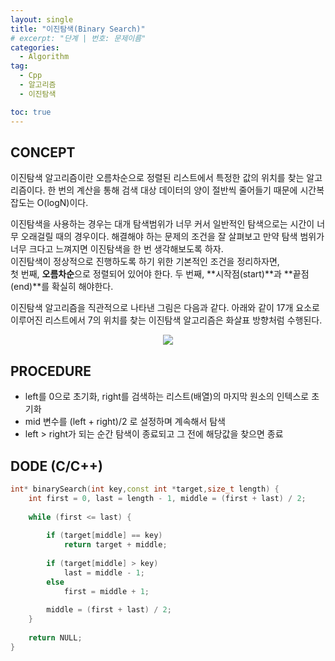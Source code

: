 ```yaml
---
layout: single
title: "이진탐색(Binary Search)"
# excerpt: "단계 | 번호: 문제이름"
categories:
  - Algorithm
tag:
  - Cpp
  - 알고리즘
  - 이진탐색

toc: true
---
```


## CONCEPT
이진탐색 알고리즘이란 오름차순으로 정렬된 리스트에서 특정한 값의 위치를 찾는 알고리즘이다. 한 번의 계산을 통해 검색 대상 데이터의 양이 절반씩 줄어들기 때문에 시간복잡도는 O(logN)이다.   
   
이진탐색을 사용하는 경우는 대개 탐색범위가 너무 커서 일반적인 탐색으로는 시간이 너무 오래걸릴 때의 경우이다. 해결해야 하는 문제의 조건을 잘 살펴보고 만약 탐색 범위가 너무 크다고 느껴지면 이진탐색을 한 번 생각해보도록 하자.    
이진탐색이 정상적으로 진행하도록 하기 위한 기본적인 조건을 정리하자면,   
첫 번째, **오름차순**으로 정렬되어 있어야 한다.
두 번째, **시작점(start)**과 **끝점(end)**를 확실히 해야한다.   
   
이진탐색 알고리즘을 직관적으로 나타낸 그림은 다음과 같다. 아래와 같이 17개 요소로 이루어진 리스트에서 7의 위치를 찾는 이진탐색 알고리즘은 화살표 방향처럼 수행된다.
<div style="text-align : center;">
	<img src="https://upload.wikimedia.org/wikipedia/commons/thumb/8/83/Binary_Search_Depiction.svg/330px-Binary_Search_Depiction.svg.png">
</div>   

## PROCEDURE
- left를 0으로 초기화, right를 검색하는 리스트(배열)의 마지막 원소의 인텍스로 초기화
- mid 변수를 (left + right)/2 로 설정하며 계속해서 탐색
- left > right가 되는 순간 탐색이 종료되고 그 전에 해당값을 찾으면 종료

## DODE (C/C++)
```cpp
int* binarySearch(int key,const int *target,size_t length) {
    int first = 0, last = length - 1, middle = (first + last) / 2;
 
    while (first <= last) {     
 
        if (target[middle] == key)
            return target + middle;
 
        if (target[middle] > key)
            last = middle - 1;
        else
            first = middle + 1;
 
        middle = (first + last) / 2;
    }
 
    return NULL;
}
```

